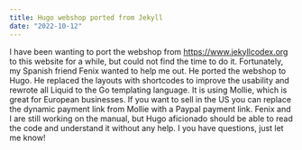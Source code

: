 ```yaml
---
title: Hugo webshop ported from Jekyll
date: "2022-10-12"
---
```


I have been wanting to port the webshop from https://www.jekyllcodex.org to this website for a while, but could not find the time to do it. Fortunately, my Spanish friend Fenix wanted to help me out. He ported the webshop to Hugo. He replaced the layouts with shortcodes to improve the usability and rewrote all Liquid to the Go templating language. It is using Mollie, which is great for European businesses. If you want to sell in the US you can replace the dynamic payment link from Mollie with a Paypal payment link. Fenix and I are still working on the manual, but Hugo aficionado should be able to read the code and understand it without any help. I you have questions, just let me know!